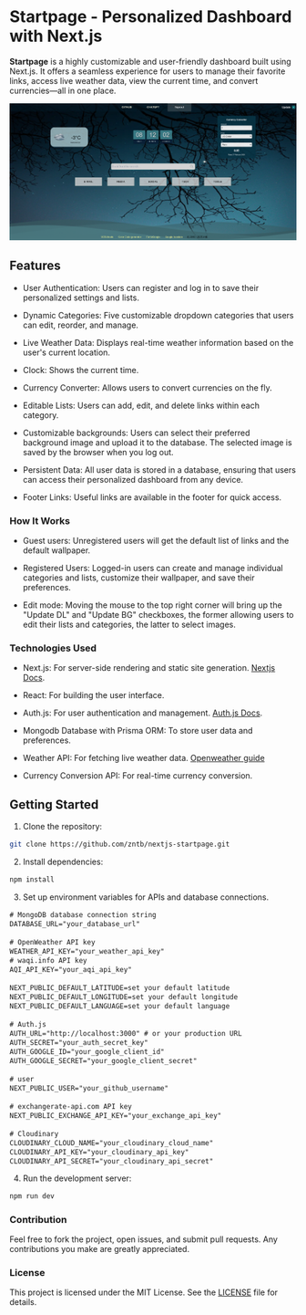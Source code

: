 # Startpage - Personalized Dashboard with Next.js

**Startpage** is a highly customizable and user-friendly dashboard built using Next.js. It offers a seamless experience for users to manage their favorite links, access live weather data, view the current time, and convert currencies—all in one place.

![Main Image](./assets//images/main-image.png)

## Features

- User Authentication: Users can register and log in to save their personalized settings and lists.

- Dynamic Categories: Five customizable dropdown categories that users can edit, reorder, and manage.

- Live Weather Data: Displays real-time weather information based on the user's current location.

- Clock: Shows the current time.

- Currency Converter: Allows users to convert currencies on the fly.

- Editable Lists: Users can add, edit, and delete links within each category.

- Customizable backgrounds: Users can select their preferred background image and upload it to the database. The selected image is saved by the browser when you log out.

- Persistent Data: All user data is stored in a database, ensuring that users can access their personalized dashboard from any device.

- Footer Links: Useful links are available in the footer for quick access.

### How It Works

- Guest users: Unregistered users will get the default list of links and the default wallpaper.

- Registered Users: Logged-in users can create and manage individual categories and lists, customize their wallpaper, and save their preferences.

- Edit mode: Moving the mouse to the top right corner will bring up the "Update DL" and "Update BG" checkboxes, the former allowing users to edit their lists and categories, the latter to select images.

### Technologies Used

- Next.js: For server-side rendering and static site generation. [Nextjs Docs](https://nextjs.org/docs).

- React: For building the user interface.

- Auth.js: For user authentication and management. [Auth.js Docs](https://authjs.dev/getting-started/installation?framework=next-js).

- Mongodb Database with Prisma ORM: To store user data and preferences.

- Weather API: For fetching live weather data. [Openweather guide](https://openweathermap.org/guide)

- Currency Conversion API: For real-time currency conversion.

## Getting Started

1. Clone the repository:

```bash
git clone https://github.com/zntb/nextjs-startpage.git
```

2. Install dependencies:

```bash
npm install
```

3. Set up environment variables for APIs and database connections.

```env
# MongoDB database connection string
DATABASE_URL="your_database_url"

# OpenWeather API key
WEATHER_API_KEY="your_weather_api_key"
# waqi.info API key
AQI_API_KEY="your_aqi_api_key"

NEXT_PUBLIC_DEFAULT_LATITUDE=set your default latitude
NEXT_PUBLIC_DEFAULT_LONGITUDE=set your default longitude
NEXT_PUBLIC_DEFAULT_LANGUAGE=set your default language

# Auth.js
AUTH_URL="http://localhost:3000" # or your production URL
AUTH_SECRET="your_auth_secret_key"
AUTH_GOOGLE_ID="your_google_client_id"
AUTH_GOOGLE_SECRET="your_google_client_secret"

# user
NEXT_PUBLIC_USER="your_github_username"

# exchangerate-api.com API key
NEXT_PUBLIC_EXCHANGE_API_KEY="your_exchange_api_key"

# Cloudinary
CLOUDINARY_CLOUD_NAME="your_cloudinary_cloud_name"
CLOUDINARY_API_KEY="your_cloudinary_api_key"
CLOUDINARY_API_SECRET="your_cloudinary_api_secret"
```

4. Run the development server:

```bash
npm run dev
```

### Contribution

Feel free to fork the project, open issues, and submit pull requests. Any contributions you make are greatly appreciated.

### License

This project is licensed under the MIT License. See the [LICENSE](./LICENSE) file for details.
